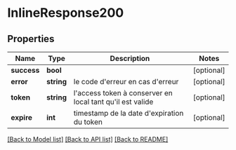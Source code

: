 # InlineResponse200

## Properties
Name | Type | Description | Notes
------------ | ------------- | ------------- | -------------
**success** | **bool** |  | [optional] 
**error** | **string** | le code d&#x27;erreur en cas d&#x27;erreur | [optional] 
**token** | **string** | l&#x27;access token à conserver en local tant qu&#x27;il est valide | [optional] 
**expire** | **int** | timestamp de la date d&#x27;expiration du token | [optional] 

[[Back to Model list]](../../README.md#documentation-for-models) [[Back to API list]](../../README.md#documentation-for-api-endpoints) [[Back to README]](../../README.md)

